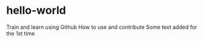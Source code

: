 # hello-world
Train and learn using Github
How to use and contribute
Some text added for the 1st time
